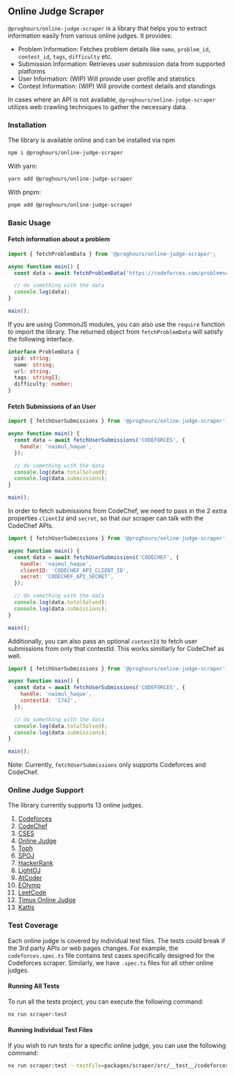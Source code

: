 ## Online Judge Scraper

`@proghours/online-judge-scraper` is a library that helps you to extract information easily from various online judges. It provides:

- Problem Information: Fetches problem details like `name`, `problem_id`, `contest_id`, `tags`, `difficulty` etc.
- Submission Information: Retrieves user submission data from supported platforms
- User Information: (WIP) Will provide user profile and statistics
- Contest Information: (WIP) Will provide contest details and standings

In cases where an API is not available, `@proghours/online-judge-scraper` utilizes web crawling techniques to gather the necessary data.

### Installation

The library is available online and can be installed via npm

```bash
npm i @proghours/online-judge-scraper
```

With yarn:

```bash
yarn add @proghours/online-judge-scraper
```

With pnpm:

```bash
pnpm add @proghours/online-judge-scraper
```

### Basic Usage

#### Fetch information about a problem

```js
import { fetchProblemData } from '@proghours/online-judge-scraper';

async function main() {
  const data = await fetchProblemData('https://codeforces.com/problemset/problem/1879/D');

  // do something with the data
  console.log(data);
}

main();
```

If you are using CommonJS modules, you can also use the `require` function to import the library. The returned object from `fetchProblemData` will satisfy the following interface.

```ts
interface ProblemData {
  pid: string;
  name: string;
  url: string;
  tags: string[];
  difficulty: number;
}
```

#### Fetch Submissions of an User

```js
import { fetchUserSubmissions } from '@proghours/online-judge-scraper';

async function main() {
  const data = await fetchUserSubmissions('CODEFORCES', {
    handle: 'naimul_haque',
  });

  // do something with the data
  console.log(data.totalSolved);
  console.log(data.submissions);
}

main();
```

In order to fetch submissions from CodeChef, we need to pass in the 2 extra properties `clientId` and `secret`, so that our scraper can talk with the CodeChef APIs.

```js
import { fetchUserSubmissions } from '@proghours/online-judge-scraper';

async function main() {
  const data = await fetchUserSubmissions('CODECHEF', {
    handle: 'naimul_haque',
    clientID: 'CODECHEF_API_CLIENT_ID',
    secret: 'CODECHEF_API_SECRET',
  });

  // do something with the data
  console.log(data.totalSolved);
  console.log(data.submissions);
}

main();
```

Additionally, you can also pass an optional `contestId` to fetch user submissions from only that contestId. This works simillarly for CodeChef as well.

```js
import { fetchUserSubmissions } from '@proghours/online-judge-scraper';

async function main() {
  const data = await fetchUserSubmissions('CODEFORCES', {
    handle: 'naimul_haque',
    contestId: '1742',
  });

  // do something with the data
  console.log(data.totalSolved);
  console.log(data.submissions);
}

main();
```

Note: Currently, `fetchUserSubmissions` only supports Codeforces and CodeChef.

### Online Judge Support

The library currently supports 13 online judges.

1. [Codeforces](https://codeforces.com)
2. [CodeChef](https://www.codechef.com)
3. [CSES](https://cses.fi)
4. [Online Judge](https://onlinejudge.org)
5. [Toph](https://toph.co)
6. [SPOJ](https://www.spoj.com)
7. [HackerRank](https://www.hackerrank.com)
8. [LightOJ](http://lightoj.com)
9. [AtCoder](https://atcoder.jp)
10. [EOlymp](https://www.eolymp.com)
11. [LeetCode](https://leetcode.com)
12. [Timus Online Judge](http://acm.timus.ru)
13. [Kattis](https://open.kattis.com)

### Test Coverage

Each online judge is covered by individual test files. The tests could break if the 3rd party APIs or web pages changes. For example, the `codeforces.spec.ts` file contains test cases specifically designed for the Codeforces scraper. Similarly, we have `.spec.ts` files for all other online judges.

#### Running All Tests

To run all the tests project, you can execute the following command:

```bash
nx run scraper:test
```

#### Running Individual Test Files

If you wish to run tests for a specific online judge, you can use the following command:

```bash
nx run scraper:test --testFile=packages/scraper/src/__test__/codeforces.spec.ts
```
